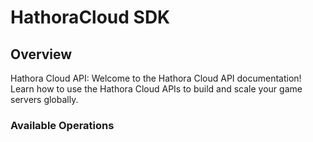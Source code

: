 # HathoraCloud SDK

## Overview

Hathora Cloud API: Welcome to the Hathora Cloud API documentation! Learn how to use the Hathora Cloud APIs to build and scale your game servers globally.

### Available Operations
